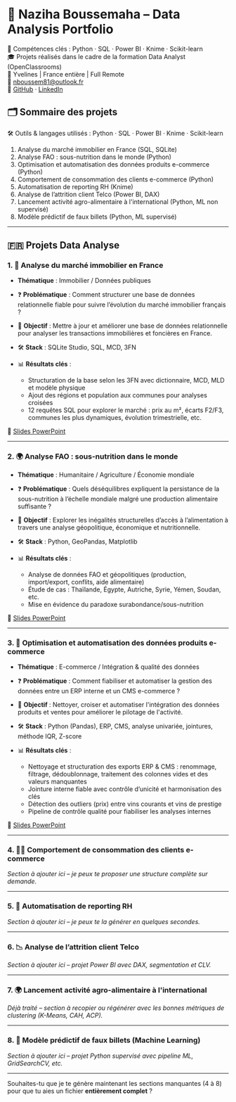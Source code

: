 # 🧠 Naziha Boussemaha – Data Analysis Portfolio  
🧰 Compétences clés : Python · SQL · Power BI · Knime · Scikit-learn  
🎓 Projets réalisés dans le cadre de la formation Data Analyst (OpenClassrooms)  
📍 Yvelines | France entière | Full Remote  
📧 nboussem81@outlook.fr  
🔗 [GitHub](https://github.com/Nha-Bssha) · [LinkedIn](https://www.linkedin.com/in/nabdb2a441200/)

## 🗂️ Sommaire des projets  
🛠 Outils & langages utilisés : Python · SQL · Power BI · Knime · Scikit-learn  
1. Analyse du marché immobilier en France (SQL, SQLite)  
2. Analyse FAO : sous-nutrition dans le monde (Python)  
3. Optimisation et automatisation des données produits e-commerce (Python)  
4. Comportement de consommation des clients e-commerce (Python)  
5. Automatisation de reporting RH (Knime)  
6. Analyse de l’attrition client Telco (Power BI, DAX)  
7. Lancement activité agro-alimentaire à l'international (Python, ML non supervisé)  
8. Modèle prédictif de faux billets (Python, ML supervisé)

---

## 🇫🇷 Projets Data Analyse

### 1. 🏡 Analyse du marché immobilier en France  
- **Thématique** : Immobilier / Données publiques  
- ❓ **Problématique** : Comment structurer une base de données relationnelle fiable pour suivre l’évolution du marché immobilier français ?  
- 🎯 **Objectif** : Mettre à jour et améliorer une base de données relationnelle pour analyser les transactions immobilières et foncières en France.  
- 🛠 **Stack** : SQLite Studio, SQL, MCD, 3FN  

- 📊 **Résultats clés** :
  - Structuration de la base selon les 3FN avec dictionnaire, MCD, MLD et modèle physique
  - Ajout des régions et population aux communes pour analyses croisées
  - 12 requêtes SQL pour explorer le marché : prix au m², écarts F2/F3, communes les plus dynamiques, évolution trimestrielle, etc.

🔗 [Slides PowerPoint](https://github.com/Nha-Bssha)

---

### 2. 🌍 Analyse FAO : sous-nutrition dans le monde  
- **Thématique** : Humanitaire / Agriculture / Économie mondiale  
- ❓ **Problématique** : Quels déséquilibres expliquent la persistance de la sous-nutrition à l’échelle mondiale malgré une production alimentaire suffisante ?  
- 🎯 **Objectif** : Explorer les inégalités structurelles d’accès à l’alimentation à travers une analyse géopolitique, économique et nutritionnelle.  
- 🛠 **Stack** : Python, GeoPandas, Matplotlib  

- 📊 **Résultats clés** :
  - Analyse de données FAO et géopolitiques (production, import/export, conflits, aide alimentaire)
  - Étude de cas : Thaïlande, Égypte, Autriche, Syrie, Yémen, Soudan, etc.
  - Mise en évidence du paradoxe surabondance/sous-nutrition

🔗 [Slides PowerPoint](https://github.com/Nha-Bssha)

---

### 3. 🛒 Optimisation et automatisation des données produits e-commerce  
- **Thématique** : E-commerce / Intégration & qualité des données  
- ❓ **Problématique** : Comment fiabiliser et automatiser la gestion des données entre un ERP interne et un CMS e-commerce ?  
- 🎯 **Objectif** : Nettoyer, croiser et automatiser l'intégration des données produits et ventes pour améliorer le pilotage de l'activité.  
- 🛠 **Stack** : Python (Pandas), ERP, CMS, analyse univariée, jointures, méthode IQR, Z-score  

- 📊 **Résultats clés** :
  - Nettoyage et structuration des exports ERP & CMS : renommage, filtrage, dédoublonnage, traitement des colonnes vides et des valeurs manquantes  
  - Jointure interne fiable avec contrôle d’unicité et harmonisation des clés  
  - Détection des outliers (prix) entre vins courants et vins de prestige  
  - Pipeline de contrôle qualité pour fiabiliser les analyses internes  

🔗 [Slides PowerPoint](https://github.com/Nha-Bssha)

---

### 4. 🤷‍♂️ Comportement de consommation des clients e-commerce  
*Section à ajouter ici – je peux te proposer une structure complète sur demande.*

---

### 5. 🚗 Automatisation de reporting RH  
*Section à ajouter ici – je peux te la générer en quelques secondes.*

---

### 6. 📉 Analyse de l’attrition client Telco  
*Section à ajouter ici – projet Power BI avec DAX, segmentation et CLV.*

---

### 7. 🌍 Lancement activité agro-alimentaire à l'international  
*Déjà traité – section à recopier ou régénérer avec les bonnes métriques de clustering (K-Means, CAH, ACP).*

---

### 8. 🧾 Modèle prédictif de faux billets (Machine Learning)  
*Section à ajouter ici – projet Python supervisé avec pipeline ML, GridSearchCV, etc.*

---

Souhaites-tu que je te génère maintenant les sections manquantes (4 à 8) pour que tu aies un fichier **entièrement complet** ?
